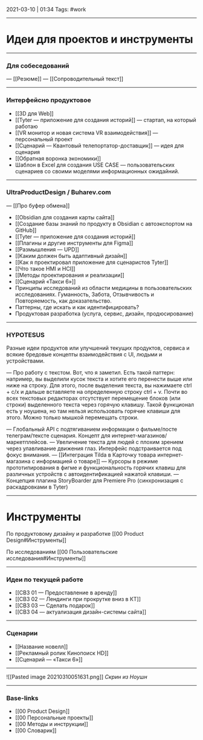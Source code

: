2021-03-10 | 01:34
Tags: #work 
___

# Идеи для проектов и инструменты

---

### Для собеседований
— [[Резюме]]
— [[Сопроводительный текст]]


___
### Интерфейсно продуктовое
- [[3D для Web]]
- [[Tyter — приложение для создания историй]] — стартап, на который работаю
- [[VR монитор и новая система VR взаимодействия]] — персональный проект
- [[Сценарий — Квантовый телепортатор-доставщик]] — идея для сценария
- [[Обратная воронка экономики]]
- Шаблон в Excel для создания USE CASE — пользовательских сценариев со своими моделями информационных ожидайний.


---

### UltraProductDesign / Buharev.com
— [[Про буфер обмена]]
- [[Obsidian для создания карты сайта]]
- [[Создание базы знаний по продукту в Obsidian с автоэкспортом на GitHub]]
- [[Tyter — приложение для создания историй]]
- [[Плагины и другие инструменты для Figma]]
- [[Размышления — UPD]]
- [[Каким должен быть адаптивный дизайн]]
- [[Как я проектировал приложение для сценаристов Tyter]]
- [[Что такое HMI и HCI]]
- [[Методы проектирования и реализации]]
- [[Сценарий «Такси 6»]]
- Принципы исследований из области медицины в пользовательских исследованиях. Гуманность, Забота, Отзывчивость и Повторяемость, как доказательство.
- Паттерны, где искать и как идентифицировать?
- Продуктовая разработка (услуга, сервис, дизайн, продюсирование)

---

### HYPOTESUS
Разные идеи продуктов или улучшений текущих продуктов, сервиса и всякие бредовые концепты взаимодействия с UI, людьми и устройствами.

— Про работу с текстом. 
Вот, что я заметил. Есть такой паттерн: например, вы выделили кусок текста и хотите его перенести выше или ниже на строку. Для этого, после выделения текста, вы нажимаете ctrl + c/x и дальше вставляете на определенную строку ctrl + v. Почти во всех текстовых редакторах отсутствует перемещение блоков (или строки) выделенного текста через горячую клавишу. Такой функционал есть у ноушена, но там нельзя использовать горячие клавиши для этого. Можно только мышкой перемещать строки. 


 
— Глобальный API с подтягиванием информации о фильме/посте телеграм/тексте сценария. Концепт для интернет-магазинов/маркетплейсов.
— Увеличение текста для людей с плохим зрением через улавливание движения глаз. Интерфейс подстраивается под фокус внимания.
— [[Интеграция Tilda в Карточку товара интернет-магазина с информацией о товаре]]
— Курсоры в режиме прототипирования в фигме и функциональность горячих клавиш для различных устройств с автоидентификацией нажатой клавиши.
— Концепция плагина StoryBoarder для Premiere Pro (синхронизация с раскадровками в Tyter)

---

# Инструменты

По продуктовому дизайну и разработке
[[00 Product Design#Инструменты]]

По исследованиям
[[00 Пользовательские исследования#Инструменты]]

---

### Идеи по текущей работе
- [[СВЗ 01 — Предоставление в аренду]]
- [[СВЗ 02 — Лендинги при прокрутке вниз в КТ]]
- [[СВЗ 03 — Сделать подарок]]
- [[СВЗ 04 — актуализация дизайн-системы сайта]]

---

### Сценарии
- [[Название новелл]]
- [[Рекламный ролик Кинопоиск HD]]
- [[Сценарий — «Такси 6»]]





---

![[Pasted image 20210310051631.png]]
*Скрин из Ноушн*

___
### Base-links
- [[00 Product Design]]
- [[00 Персональные проекты]]
- [[00 Методы и инструкции]]
- [[00 Словарик]]

